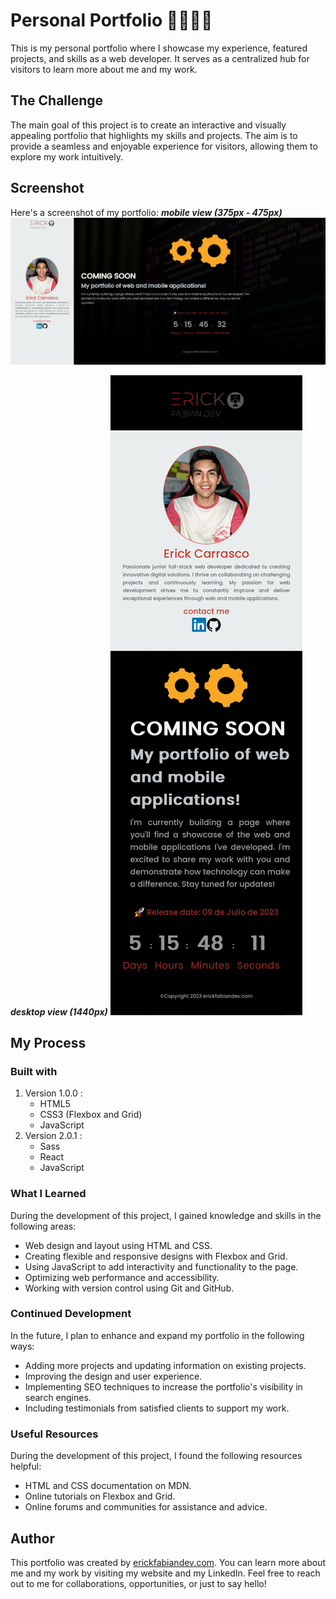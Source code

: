 # Personal Portfolio 👨🏾‍💻🚀
This is my personal portfolio where I showcase my experience, featured projects, and skills as a web developer. It serves as a centralized hub for visitors to learn more about me and my work.

## The Challenge
The main goal of this project is to create an interactive and visually appealing portfolio that highlights my skills and projects. The aim is to provide a seamless and enjoyable experience for visitors, allowing them to explore my work intuitively.

## Screenshot
Here's a screenshot of my portfolio:
***mobile view (375px - 475px)***
![Image](./asset/image.png)

***desktop view (1440px)***
![Image](./asset/image-1.jpg)

## My Process
### Built with
1. Version 1.0.0 : 
    * HTML5
    * CSS3 (Flexbox and Grid)
    * JavaScript
2.  Version 2.0.1 :
    * Sass
    * React
    * JavaScript

### What I Learned
During the development of this project, I gained knowledge and skills in the following areas:

* Web design and layout using HTML and CSS.
* Creating flexible and responsive designs with Flexbox and Grid.
* Using JavaScript to add interactivity and functionality to the page.
* Optimizing web performance and accessibility.
* Working with version control using Git and GitHub.

### Continued Development
In the future, I plan to enhance and expand my portfolio in the following ways:

* Adding more projects and updating information on existing projects.
* Improving the design and user experience.
* Implementing SEO techniques to increase the portfolio's visibility in search engines.
* Including testimonials from satisfied clients to support my work.

### Useful Resources
During the development of this project, I found the following resources helpful:

* HTML and CSS documentation on MDN.
* Online tutorials on Flexbox and Grid.
* Online forums and communities for assistance and advice.

## Author
This portfolio was created by [erickfabiandev.com](http://erickfabiandev.com). You can learn more about me and my work by visiting my website and my LinkedIn. Feel free to reach out to me for collaborations, opportunities, or just to say hello!
